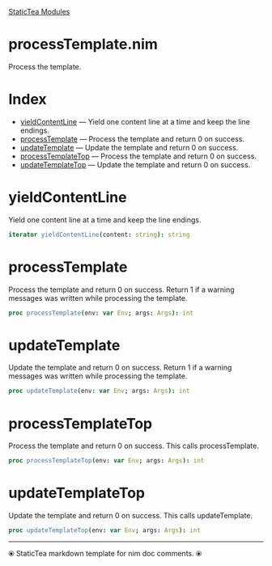 [StaticTea Modules](/)

# processTemplate.nim

Process the template.

# Index

* [yieldContentLine](#user-content-a0) &mdash; Yield one content line at a time and keep the line endings.
* [processTemplate](#user-content-a1) &mdash; Process the template and return 0 on success.
* [updateTemplate](#user-content-a2) &mdash; Update the template and return 0 on success.
* [processTemplateTop](#user-content-a3) &mdash; Process the template and return 0 on success.
* [updateTemplateTop](#user-content-a4) &mdash; Update the template and return 0 on success.

# <a id="a0"></a>yieldContentLine

Yield one content line at a time and keep the line endings.

```nim
iterator yieldContentLine(content: string): string
```


# <a id="a1"></a>processTemplate

Process the template and return 0 on success. Return 1 if a warning messages was written while processing the template.

```nim
proc processTemplate(env: var Env; args: Args): int
```


# <a id="a2"></a>updateTemplate

Update the template and return 0 on success. Return 1 if a warning messages was written while processing the template.

```nim
proc updateTemplate(env: var Env; args: Args): int
```


# <a id="a3"></a>processTemplateTop

Process the template and return 0 on success. This calls processTemplate.

```nim
proc processTemplateTop(env: var Env; args: Args): int
```


# <a id="a4"></a>updateTemplateTop

Update the template and return 0 on success. This calls updateTemplate.

```nim
proc updateTemplateTop(env: var Env; args: Args): int
```



---
⦿ StaticTea markdown template for nim doc comments. ⦿
